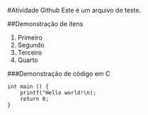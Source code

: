 #Atividade Github
Este é um arquivo de teste.

##Demonstração de itens
1. Primeiro 
2. Segundo
3. Terceiro
4. Quarto

###Demonstração de código em C
```
int main () {
	printf("Hello world!\n);
	return 0;
}
```

